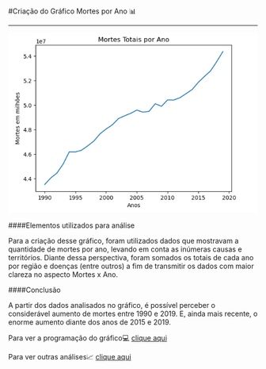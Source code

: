 #Criação do Gráfico Mortes por Ano 📊

----

![](/analise_mortes_por_ano/grafico_de_linha.png)

####Elementos utilizados para análise

Para a criação desse gráfico, foram utilizados dados que mostravam a quantidade de mortes por ano, levando em conta as inúmeras causas e territórios. Diante dessa perspectiva, foram somados os totais de cada ano por região e doenças (entre outros) a fim de transmitir os dados com maior clareza no aspecto Mortes x Ano.

####Conclusão

A partir dos dados analisados no gráfico, é possível perceber o considerável aumento de mortes entre 1990 e 2019. E, ainda mais recente, o enorme aumento diante dos anos de 2015 e 2019.

Para ver a programação do gráfico💻 [clique aqui](programacao_para_analise.ipynb)

Para ver outras análises📈 [clique aqui](https://github.com/Riuk2252/proj_mod_III_cause_of_death)